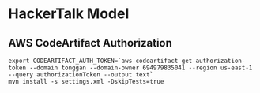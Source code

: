 # HackerTalk Model

## AWS CodeArtifact Authorization

```shell
export CODEARTIFACT_AUTH_TOKEN=`aws codeartifact get-authorization-token --domain tonggan --domain-owner 694979835041 --region us-east-1 --query authorizationToken --output text`
mvn install -s settings.xml -DskipTests=true
```
